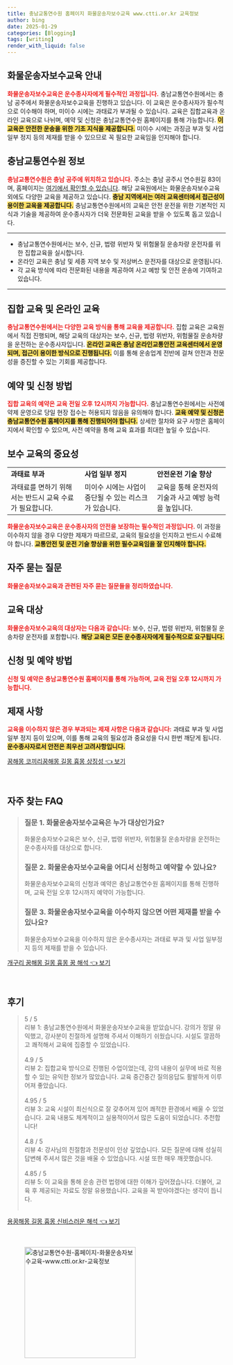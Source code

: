 ```yaml
---
title: 충남교통연수원 홈페이지 화물운송자보수교육 www.ctti.or.kr 교육정보
author: bing
date: 2025-01-29
categories: [Blogging]
tags: [writing]
render_with_liquid: false
---
```



<h2 id='화물운송자보수교육안내'>화물운송자보수교육 안내</h2>

<p><b><span style="color: #ee2323;">화물운송자보수교육은 운수종사자에게 필수적인 과정입니다.</span></b> 충남교통연수원에서는 충남 공주에서 화물운송자보수교육을 진행하고 있습니다. 이 교육은 운수종사자가 필수적으로 이수해야 하며, 미이수 시에는 과태료가 부과될 수 있습니다. 교육은 집합교육과 온라인 교육으로 나뉘며, 예약 및 신청은 충남교통연수원 홈페이지를 통해 가능합니다. <b><span style="background-color: #ffe066;">이 교육은 안전한 운송을 위한 기초 지식을 제공합니다.</span></b> 미이수 시에는 과징금 부과 및 사업 일부 정지 등의 제재를 받을 수 있으므로 꼭 필요한 교육임을 인지해야 합니다.</p>

<h2 id='충남교통연수원정보'>충남교통연수원 정보</h2>

<p><b><span style="color: #ee2323;">충남교통연수원은 충남 공주에 위치하고 있습니다.</span></b> 주소는 충남 공주시 연수원길 83이며, 홈페이지는 <a href="https://www.ctti.or.kr/">여기에서 확인할 수 있습니다</a>. 해당 교육원에서는 화물운송자보수교육 외에도 다양한 교육을 제공하고 있습니다. <b><span style="background-color: #ffe066;">충남 지역에서는 여러 교육센터에서 접근성이 용이한 교육을 제공합니다.</span></b> 충남교통연수원에서의 교육은 안전 운전을 위한 기본적인 지식과 기술을 제공하여 운수종사자가 더욱 전문화된 교육을 받을 수 있도록 돕고 있습니다.</p>

<hr />

<ul>
    <li>충남교통연수원에서는 보수, 신규, 법령 위반자 및 위험물질 운송차량 운전자를 위한 집합교육을 실시합니다.</li>
    <li>온라인 교육은 충남 및 세종 지역 보수 및 저상버스 운전자를 대상으로 운영됩니다.</li>
    <li>각 교육 방식에 따라 전문화된 내용을 제공하여 사고 예방 및 안전 운송에 기여하고 있습니다.</li>
</ul>

<hr />

<h2 id='집합교육및온라인교육'>집합 교육 및 온라인 교육</h2>

<p><b><span style="color: #ee2323;">충남교통연수원에서는 다양한 교육 방식을 통해 교육을 제공합니다.</span></b> 집합 교육은 교육원에서 직접 진행되며, 해당 교육의 대상자는 보수, 신규, 법령 위반자, 위험물질 운송차량을 운전하는 운수종사자입니다. <b><span style="background-color: #ffe066;">온라인 교육은 충남 온라인교통안전 교육센터에서 운영되며, 접근이 용이한 방식으로 진행됩니다.</span></b> 이를 통해 운송업계 전반에 걸쳐 안전과 전문성을 증진할 수 있는 기회를 제공합니다.</p>

<h2 id='예약및신청방법'>예약 및 신청 방법</h2>

<p><b><span style="color: #ee2323;">집합 교육의 예약은 교육 전일 오후 12시까지 가능합니다.</span></b> 충남교통연수원에서는 사전예약제 운영으로 당일 현장 접수는 허용되지 않음을 유의해야 합니다. <b><span style="background-color: #ffe066;">교육 예약 및 신청은 충남교통연수원 홈페이지를 통해 진행되어야 합니다.</span></b> 상세한 절차와 요구 사항은 홈페이지에서 확인할 수 있으며, 사전 예약을 통해 교육 효과를 최대한 높일 수 있습니다.</p>

<h2 id='보수교육의중요성'>보수 교육의 중요성</h2>

<table>
    <tr>
        <td><b>과태료 부과</b></td>
        <td><b>사업 일부 정지</b></td>
        <td><b>안전운전 기술 향상</b></td>
    </tr>
    <tr>
        <td>과태료를 면하기 위해서는 반드시 교육 수료가 필요합니다.</td>
        <td>미이수 시에는 사업이 중단될 수 있는 리스크가 있습니다.</td>
        <td>교육을 통해 운전자의 기술과 사고 예방 능력을 높입니다.</td>
    </tr>
</table>

<p><b><span style="color: #ee2323;">화물운송자보수교육은 운수종사자의 안전을 보장하는 필수적인 과정입니다.</span></b> 이 과정을 이수하지 않을 경우 다양한 제재가 따르므로, 교육의 필요성을 인지하고 반드시 수료해야 합니다. <b><span style="background-color: #ffe066;">교통안전 및 운전 기술 향상을 위한 필수교육임을 잘 인지해야 합니다.</span></b></p>

<h2 id='자주묻는질문'>자주 묻는 질문</h2>

<p><b><span style="color: #ee2323;">화물운송자보수교육과 관련된 자주 묻는 질문들을 정리하였습니다.</span></b></p>

<h2 id='교육대상'>교육 대상</h2>

<p><b><span style="color: #ee2323;">화물운송자보수교육의 대상자는 다음과 같습니다:</span></b> 보수, 신규, 법령 위반자, 위험물질 운송차량 운전자를 포함합니다. <b><span style="background-color: #ffe066;">해당 교육은 모든 운수종사자에게 필수적으로 요구됩니다.</span></b></p>

<h2 id='신청및예약'>신청 및 예약 방법</h2>

<p><b><span style="color: #ee2323;">신청 및 예약은 충남교통연수원 홈페이지를 통해 가능하며, 교육 전일 오후 12시까지 가능합니다.</span></b></p>

<h2 id='제재사항'>제재 사항</h2>

<p><b><span style="color: #ee2323;">교육을 이수하지 않은 경우 부과되는 제재 사항은 다음과 같습니다:</span></b> 과태료 부과 및 사업 일부 정지 등이 있으며, 이를 통해 교육의 필요성과 중요성을 다시 한번 깨닫게 됩니다. <b><span style="background-color: #ffe066;">운수종사자로서 안전은 최우선 고려사항입니다.</span></b></p>


<p><a class="click-button" title="꿈해몽 코끼리꿈해몽 길몽 흉몽 상징성" href="https://blackassets.github.io/posts/%EA%BF%88%ED%95%B4%EB%AA%BD-%EC%BD%94%EB%81%BC%EB%A6%AC%EA%BF%88%ED%95%B4%EB%AA%BD-%EA%B8%B8%EB%AA%BD-%ED%9D%89%EB%AA%BD-%EC%83%81%EC%A7%95%EC%84%B1/" rel="dofollow">꿈해몽 코끼리꿈해몽 길몽 흉몽 상징성 👈 보기</a></p><br>
<h2 id='자주_찾는_FAQ'>자주 찾는 FAQ</h2>
<div itemscope="" itemtype="https://schema.org/FAQPage"> 
<blockquote> 
<div itemscope="" itemprop="mainEntity" itemtype="https://schema.org/Question"> 
<h3 itemprop="name">질문 1. 화물운송자보수교육은 누가 대상인가요?</h3> 
<div itemscope="" itemprop="acceptedAnswer" itemtype="https://schema.org/Answer"> 
<span itemprop="text"> 
<p>화물운송자보수교육은 보수, 신규, 법령 위반자, 위험물질 운송차량을 운전하는 운수종사자를 대상으로 합니다.</p> 
</span> 
</div> 
</div> 
<div itemscope="" itemprop="mainEntity" itemtype="https://schema.org/Question"> 
<h3 itemprop="name">질문 2. 화물운송자보수교육을 어디서 신청하고 예약할 수 있나요?</h3> 
<div itemscope="" itemprop="acceptedAnswer" itemtype="https://schema.org/Answer"> 
<span itemprop="text"> 
<p>화물운송자보수교육의 신청과 예약은 충남교통연수원 홈페이지를 통해 진행하며, 교육 전일 오후 12시까지 예약이 가능합니다.</p> 
</span> 
</div> 
</div> 
<div itemscope="" itemprop="mainEntity" itemtype="https://schema.org/Question"> 
<h3 itemprop="name">질문 3. 화물운송자보수교육을 이수하지 않으면 어떤 제재를 받을 수 있나요?</h3> 
<div itemscope="" itemprop="acceptedAnswer" itemtype="https://schema.org/Answer"> 
<span itemprop="text"> 
<p>화물운송자보수교육을 이수하지 않은 운수종사자는 과태료 부과 및 사업 일부정지 등의 제재를 받을 수 있습니다.</p> 
</span> 
</div> 
</div> 
</blockquote> 
</div>
<p><a class="click-button" title="개구리 꿈해몽 길몽 흉몽 꿈 해석" href="https://blackassets.github.io/posts/%EA%B0%9C%EA%B5%AC%EB%A6%AC-%EA%BF%88%ED%95%B4%EB%AA%BD-%EA%B8%B8%EB%AA%BD-%ED%9D%89%EB%AA%BD-%EA%BF%88-%ED%95%B4%EC%84%9D/" rel="dofollow">개구리 꿈해몽 길몽 흉몽 꿈 해석 👈 보기</a></p><br>
<h2 id='후기'>후기</h2>
<div itemscope itemtype="https://schema.org/Product">
  <blockquote>
  <div itemprop="review" itemscope itemtype="https://schema.org/Review">
      <div itemprop="reviewRating" itemscope itemtype="https://schema.org/Rating"> <span itemprop="ratingValue">5</span> / <span itemprop="bestRating">5</span> </div>
      <span itemprop="reviewBody">리뷰 1: 충남교통연수원에서 화물운송자보수교육을 받았습니다. 강의가 정말 유익했고, 강사분이 친절하게 설명해 주셔서 이해하기 쉬웠습니다. 시설도 깔끔하고 쾌적해서 교육에 집중할 수 있었습니다.</span>
  </div>
  <br>
  <div itemprop="review" itemscope itemtype="https://schema.org/Review">
      <div itemprop="reviewRating" itemscope itemtype="https://schema.org/Rating"> <span itemprop="ratingValue">4.9</span> / <span itemprop="bestRating">5</span> </div>
      <span itemprop="reviewBody">리뷰 2: 집합교육 방식으로 진행된 수업이었는데, 강의 내용이 실무에 바로 적용할 수 있는 유익한 정보가 많았습니다. 교육 중간중간 질의응답도 활발하게 이루어져 좋았습니다.</span>
  </div>
  <br>
  <div itemprop="review" itemscope itemtype="https://schema.org/Review">
      <div itemprop="reviewRating" itemscope itemtype="https://schema.org/Rating"> <span itemprop="ratingValue">4.95</span> / <span itemprop="bestRating">5</span> </div>
      <span itemprop="reviewBody">리뷰 3: 교육 시설이 최신식으로 잘 갖추어져 있어 쾌적한 환경에서 배울 수 있었습니다. 교육 내용도 체계적이고 실용적이어서 많은 도움이 되었습니다. 추천합니다!</span>
  </div>
  <br>
  <div itemprop="review" itemscope itemtype="https://schema.org/Review">
      <div itemprop="reviewRating" itemscope itemtype="https://schema.org/Rating"> <span itemprop="ratingValue">4.8</span> / <span itemprop="bestRating">5</span> </div>
      <span itemprop="reviewBody">리뷰 4: 강사님의 친절함과 전문성이 인상 깊었습니다. 모든 질문에 대해 성실히 답변해 주셔서 많은 것을 배울 수 있었습니다. 시설 또한 매우 깨끗했습니다.</span>
  </div>
  <br>
  <div itemprop="review" itemscope itemtype="https://schema.org/Review">
      <div itemprop="reviewRating" itemscope itemtype="https://schema.org/Rating"> <span itemprop="ratingValue">4.85</span> / <span itemprop="bestRating">5</span> </div>
      <span itemprop="reviewBody">리뷰 5: 이 교육을 통해 운송 관련 법령에 대한 이해가 깊어졌습니다. 더불어, 교육 후 제공되는 자료도 정말 유용했습니다. 교육을 꼭 받아야겠다는 생각이 듭니다.</span>
  </div>
  <br>
  </blockquote>
</div>
<p><a class="click-button" title="용꿈해몽 길몽 흉몽 신비스러운 해석" href="https://blackassets.github.io/posts/%EC%9A%A9%EA%BF%88%ED%95%B4%EB%AA%BD-%EA%B8%B8%EB%AA%BD-%ED%9D%89%EB%AA%BD-%EC%8B%A0%EB%B9%84%EC%8A%A4%EB%9F%AC%EC%9A%B4-%ED%95%B4%EC%84%9D/" rel="dofollow">용꿈해몽 길몽 흉몽 신비스러운 해석 👈 보기</a></p><br>
<figure class="image"><img src="https://blackassets.github.io/assets/img/thumbnail/충남교통연수원-홈페이지-화물운송자보수교육-www.ctti.or.kr-교육정보.webp" alt="충남교통연수원-홈페이지-화물운송자보수교육-www.ctti.or.kr-교육정보" width="256" height="256"></figure>